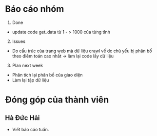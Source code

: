 # Báo cáo nhóm

1. Done
- update code get_data từ 1 - > 1000 của từng tỉnh

2. Issues
- Do cấu trúc của trang web mà dữ liệu crawl về dc chủ yếu bị phân bố theo điểm toán cao nhất -> làm lại code lấy dữ liệu

3. Plan next week
- Phân tích lại phân bố của giao diện
- Làm lại tập dữ liệu

# Đóng góp của thành viên

## Hà Đức Hải
- Viết báo cáo tuần.
